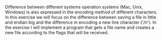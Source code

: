 Difference between different systems operation systems (Mac, Unix, Windows) is also expressed in the encoding method of different characters. In this exercise we will focus on the difference between saving a file in little and endian big and the difference in encoding a new line character ('/n'). In the exercise I will implement a program that gets a file name and creates a new file according to the flags that will be received.

